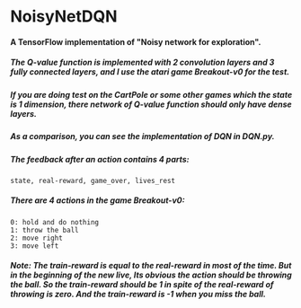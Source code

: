 # NoisyNetDQN
#### A TensorFlow implementation of "Noisy network for exploration".

##### The Q-value function is implemented with 2 convolution layers and 3 fully connected layers, and I use the atari game Breakout-v0 for the test.

##### If you are doing test on the CartPole or some other games which the state is 1 dimension, there network of Q-value function should only have dense layers.

##### As a comparison, you can see the implementation of DQN in DQN.py.

##### The feedback after an action contains 4 parts:
    state, real-reward, game_over, lives_rest

##### There are 4 actions in the game Breakout-v0:
    0: hold and do nothing
    1: throw the ball
    2: move right
    3: move left
    
##### Note: The train-reward is equal to the real-reward in most of the time. But in the beginning of the new live, Its obvious the action should be throwing the ball. So the train-reward should be 1 in spite of the real-reward of throwing is zero. And the train-reward is -1 when you miss the ball.

